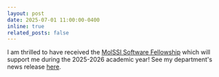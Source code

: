 ```yaml
---
layout: post
date: 2025-07-01 11:00:00-0400
inline: true
related_posts: false
---
```


I am thrilled to have received the [MolSSI Software Fellowship](https://molssi.org/fellowship/molssis-new-software-fellows/) which will support me during the 2025-2026 academic year! See my department's news release [here](https://chemistry.gatech.edu/news/graduate-students-awarded-prestigious-molssi-fellowships).